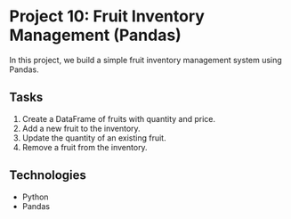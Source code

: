 # Project 10: Fruit Inventory Management (Pandas)

In this project, we build a simple fruit inventory management system using Pandas.

## Tasks
1. Create a DataFrame of fruits with quantity and price.
2. Add a new fruit to the inventory.
3. Update the quantity of an existing fruit.
4. Remove a fruit from the inventory.

## Technologies
- Python
- Pandas
